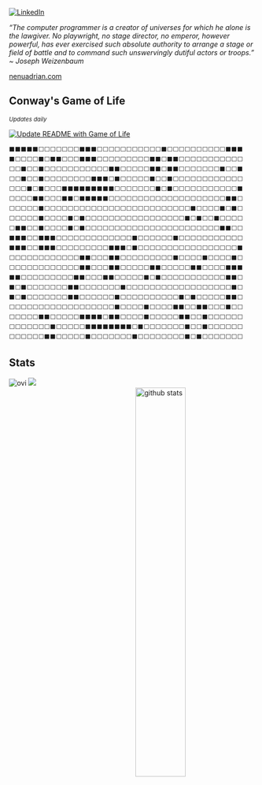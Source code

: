 <a href="https://www.linkedin.com/in/nenuadrian/" target="_blank"><img src="https://img.shields.io/badge/LinkedIn-%230077B5.svg?&style=flat-square&logo=linkedin&logoColor=white" alt="LinkedIn"></a>

<p><em>“The computer programmer is a creator of universes for which he alone is the lawgiver. No playwright, no stage director, no emperor, however powerful, has ever exercised such absolute authority to arrange a stage or field of battle and to command such unswervingly dutiful actors or troops.” ~ Joseph Weizenbaum
 </em></p>
 
<a href="https://nenuadrian.com" target="_blank">nenuadrian.com</a>

## Conway's Game of Life

<small><em>Updates daily</em></small>

[![Update README with Game of Life](https://github.com/nenuadrian/nenuadrian/actions/workflows/update_readme.yml/badge.svg)](https://github.com/nenuadrian/nenuadrian/actions/workflows/update_readme.yml)

<!-- LIFE-START -->
```
⬛⬛⬛⬛⬛⬜⬜⬜⬜⬜⬜⬜⬛⬛⬛⬜⬜⬜⬜⬜⬜⬜⬜⬜⬜⬜⬛⬜⬜⬜⬜⬜⬜⬜⬜⬜⬜⬛⬛⬛
⬛⬜⬜⬜⬜⬛⬜⬛⬛⬜⬜⬜⬛⬛⬛⬜⬜⬜⬜⬜⬜⬜⬜⬜⬛⬛⬜⬛⬛⬜⬜⬜⬜⬜⬜⬜⬜⬜⬜⬜
⬜⬜⬛⬜⬜⬛⬜⬜⬜⬜⬜⬜⬜⬜⬜⬜⬜⬛⬛⬜⬜⬜⬜⬜⬛⬛⬜⬛⬛⬜⬜⬜⬜⬜⬜⬜⬛⬜⬜⬛
⬜⬜⬛⬜⬜⬛⬜⬜⬜⬜⬜⬜⬜⬜⬛⬛⬛⬜⬛⬜⬜⬜⬜⬜⬛⬜⬜⬛⬜⬜⬜⬜⬜⬜⬜⬜⬜⬜⬜⬜
⬜⬜⬜⬛⬜⬛⬜⬜⬜⬛⬛⬛⬛⬛⬛⬛⬛⬛⬜⬜⬜⬜⬜⬜⬜⬛⬜⬛⬜⬜⬜⬜⬜⬜⬜⬜⬜⬜⬜⬛
⬜⬜⬜⬜⬛⬛⬜⬜⬜⬛⬛⬜⬛⬛⬛⬛⬛⬜⬜⬜⬜⬜⬜⬜⬜⬜⬜⬜⬜⬜⬜⬜⬜⬜⬜⬜⬜⬛⬛⬜
⬜⬜⬜⬜⬜⬛⬜⬜⬜⬜⬜⬜⬜⬜⬜⬜⬜⬜⬜⬜⬜⬜⬜⬜⬜⬜⬜⬜⬜⬜⬜⬛⬜⬜⬜⬜⬛⬜⬛⬜
⬜⬜⬜⬜⬜⬛⬜⬜⬜⬜⬛⬜⬛⬜⬜⬜⬜⬜⬜⬜⬜⬜⬜⬜⬜⬜⬜⬜⬜⬜⬛⬜⬛⬜⬜⬛⬜⬜⬜⬜
⬜⬛⬛⬜⬜⬛⬜⬜⬜⬜⬛⬜⬛⬜⬜⬜⬜⬜⬜⬜⬜⬜⬜⬜⬜⬜⬜⬜⬜⬜⬜⬜⬜⬜⬜⬜⬛⬛⬜⬜
⬛⬛⬛⬜⬜⬛⬛⬛⬜⬜⬜⬜⬜⬜⬜⬜⬜⬜⬜⬜⬜⬛⬜⬜⬜⬜⬜⬜⬛⬜⬜⬜⬜⬜⬜⬜⬜⬜⬜⬜
⬛⬛⬛⬜⬜⬛⬛⬛⬜⬜⬜⬜⬜⬜⬜⬜⬜⬛⬛⬛⬜⬛⬜⬜⬜⬜⬜⬜⬜⬜⬜⬜⬜⬜⬜⬜⬜⬜⬜⬛
⬜⬜⬜⬜⬜⬜⬜⬜⬜⬜⬜⬜⬛⬛⬜⬜⬜⬛⬛⬜⬜⬜⬜⬜⬜⬜⬜⬜⬛⬜⬜⬜⬜⬛⬜⬜⬜⬜⬛⬜
⬜⬜⬜⬜⬜⬜⬜⬜⬜⬜⬜⬜⬛⬛⬜⬜⬜⬛⬛⬜⬜⬜⬜⬜⬛⬛⬜⬜⬜⬜⬜⬛⬛⬜⬜⬜⬜⬛⬛⬛
⬛⬛⬜⬜⬜⬜⬜⬜⬜⬜⬜⬛⬛⬜⬜⬜⬛⬛⬜⬜⬜⬜⬜⬛⬜⬛⬜⬜⬜⬜⬜⬜⬜⬜⬜⬜⬜⬛⬛⬜
⬛⬜⬛⬜⬜⬜⬜⬜⬜⬜⬛⬛⬜⬜⬜⬜⬜⬜⬜⬛⬜⬜⬜⬜⬜⬜⬜⬜⬜⬜⬜⬜⬜⬜⬜⬜⬜⬜⬛⬜
⬛⬜⬛⬜⬜⬜⬜⬜⬜⬜⬛⬛⬜⬜⬜⬜⬜⬜⬛⬜⬜⬜⬜⬜⬜⬜⬜⬜⬜⬛⬜⬛⬜⬜⬜⬜⬜⬛⬛⬜
⬜⬜⬜⬜⬜⬜⬜⬜⬜⬜⬜⬜⬜⬜⬜⬜⬜⬜⬛⬜⬜⬜⬜⬛⬜⬜⬜⬜⬛⬛⬜⬜⬛⬛⬜⬜⬜⬛⬜⬜
⬜⬜⬜⬜⬜⬛⬛⬜⬜⬜⬜⬜⬛⬛⬛⬛⬜⬛⬛⬜⬜⬜⬜⬛⬜⬜⬜⬜⬜⬛⬛⬜⬜⬛⬜⬜⬜⬜⬜⬜
⬜⬜⬜⬜⬜⬜⬜⬛⬜⬜⬜⬜⬜⬛⬛⬛⬛⬛⬛⬛⬛⬜⬛⬜⬜⬜⬜⬜⬜⬜⬛⬜⬜⬛⬜⬜⬜⬜⬜⬜
⬜⬜⬜⬜⬜⬜⬛⬛⬜⬜⬜⬜⬜⬛⬜⬜⬜⬜⬜⬜⬜⬛⬜⬜⬜⬜⬜⬜⬜⬜⬛⬜⬛⬜⬜⬜⬜⬜⬜⬜
```
<!-- LIFE-END -->

 ## Stats

<img src="https://github-readme-stats.vercel.app/api?username=nenuadrian&show_icons=true&theme=gotham" alt="github stats" width="45%;" style="float:right; margin:20px;"/>

<img src="https://github-readme-stats.vercel.app/api/top-langs?username=nenuadrian&show_icons=true&locale=en&layout=compact&theme=chartreuse-dark" alt="ovi" />

<img src="https://github-profile-trophy.vercel.app/?username=madushadhanushka&theme=juicyfresh&no-bg=true"/>

